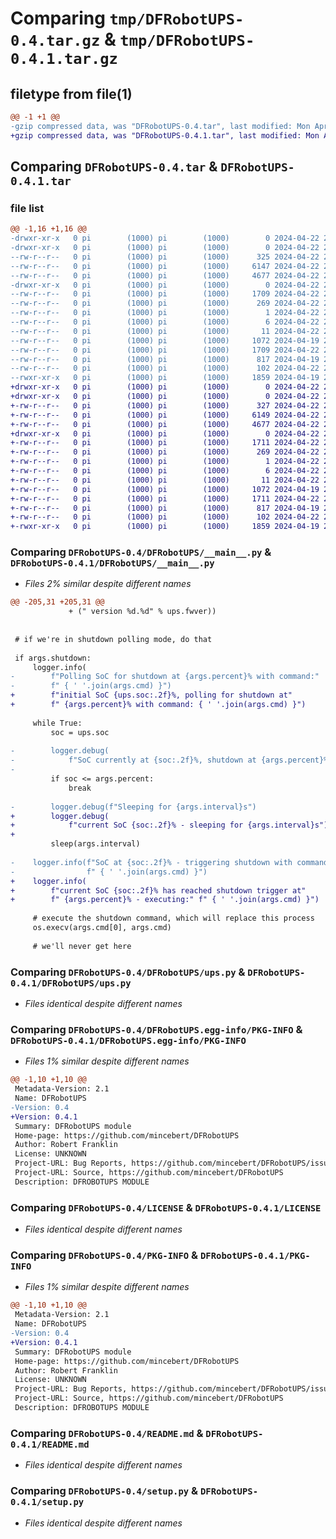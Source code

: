 # Comparing `tmp/DFRobotUPS-0.4.tar.gz` & `tmp/DFRobotUPS-0.4.1.tar.gz`

## filetype from file(1)

```diff
@@ -1 +1 @@
-gzip compressed data, was "DFRobotUPS-0.4.tar", last modified: Mon Apr 22 23:17:54 2024, max compression
+gzip compressed data, was "DFRobotUPS-0.4.1.tar", last modified: Mon Apr 22 23:38:15 2024, max compression
```

## Comparing `DFRobotUPS-0.4.tar` & `DFRobotUPS-0.4.1.tar`

### file list

```diff
@@ -1,16 +1,16 @@
-drwxr-xr-x   0 pi        (1000) pi        (1000)        0 2024-04-22 23:17:54.337849 DFRobotUPS-0.4/
-drwxr-xr-x   0 pi        (1000) pi        (1000)        0 2024-04-22 23:17:54.327849 DFRobotUPS-0.4/DFRobotUPS/
--rw-r--r--   0 pi        (1000) pi        (1000)      325 2024-04-22 23:14:06.000000 DFRobotUPS-0.4/DFRobotUPS/__init__.py
--rw-r--r--   0 pi        (1000) pi        (1000)     6147 2024-04-22 23:12:22.000000 DFRobotUPS-0.4/DFRobotUPS/__main__.py
--rw-r--r--   0 pi        (1000) pi        (1000)     4677 2024-04-22 21:59:25.000000 DFRobotUPS-0.4/DFRobotUPS/ups.py
-drwxr-xr-x   0 pi        (1000) pi        (1000)        0 2024-04-22 23:17:54.327849 DFRobotUPS-0.4/DFRobotUPS.egg-info/
--rw-r--r--   0 pi        (1000) pi        (1000)     1709 2024-04-22 23:17:53.000000 DFRobotUPS-0.4/DFRobotUPS.egg-info/PKG-INFO
--rw-r--r--   0 pi        (1000) pi        (1000)      269 2024-04-22 23:17:54.000000 DFRobotUPS-0.4/DFRobotUPS.egg-info/SOURCES.txt
--rw-r--r--   0 pi        (1000) pi        (1000)        1 2024-04-22 23:17:53.000000 DFRobotUPS-0.4/DFRobotUPS.egg-info/dependency_links.txt
--rw-r--r--   0 pi        (1000) pi        (1000)        6 2024-04-22 23:17:53.000000 DFRobotUPS-0.4/DFRobotUPS.egg-info/requires.txt
--rw-r--r--   0 pi        (1000) pi        (1000)       11 2024-04-22 23:17:53.000000 DFRobotUPS-0.4/DFRobotUPS.egg-info/top_level.txt
--rw-r--r--   0 pi        (1000) pi        (1000)     1072 2024-04-19 23:42:10.000000 DFRobotUPS-0.4/LICENSE
--rw-r--r--   0 pi        (1000) pi        (1000)     1709 2024-04-22 23:17:54.337849 DFRobotUPS-0.4/PKG-INFO
--rw-r--r--   0 pi        (1000) pi        (1000)      817 2024-04-19 23:42:10.000000 DFRobotUPS-0.4/README.md
--rw-r--r--   0 pi        (1000) pi        (1000)      102 2024-04-22 23:17:54.337849 DFRobotUPS-0.4/setup.cfg
--rwxr-xr-x   0 pi        (1000) pi        (1000)     1859 2024-04-19 23:42:10.000000 DFRobotUPS-0.4/setup.py
+drwxr-xr-x   0 pi        (1000) pi        (1000)        0 2024-04-22 23:38:15.908988 DFRobotUPS-0.4.1/
+drwxr-xr-x   0 pi        (1000) pi        (1000)        0 2024-04-22 23:38:15.908988 DFRobotUPS-0.4.1/DFRobotUPS/
+-rw-r--r--   0 pi        (1000) pi        (1000)      327 2024-04-22 23:36:11.000000 DFRobotUPS-0.4.1/DFRobotUPS/__init__.py
+-rw-r--r--   0 pi        (1000) pi        (1000)     6149 2024-04-22 23:35:43.000000 DFRobotUPS-0.4.1/DFRobotUPS/__main__.py
+-rw-r--r--   0 pi        (1000) pi        (1000)     4677 2024-04-22 21:59:25.000000 DFRobotUPS-0.4.1/DFRobotUPS/ups.py
+drwxr-xr-x   0 pi        (1000) pi        (1000)        0 2024-04-22 23:38:15.908988 DFRobotUPS-0.4.1/DFRobotUPS.egg-info/
+-rw-r--r--   0 pi        (1000) pi        (1000)     1711 2024-04-22 23:38:15.000000 DFRobotUPS-0.4.1/DFRobotUPS.egg-info/PKG-INFO
+-rw-r--r--   0 pi        (1000) pi        (1000)      269 2024-04-22 23:38:15.000000 DFRobotUPS-0.4.1/DFRobotUPS.egg-info/SOURCES.txt
+-rw-r--r--   0 pi        (1000) pi        (1000)        1 2024-04-22 23:38:15.000000 DFRobotUPS-0.4.1/DFRobotUPS.egg-info/dependency_links.txt
+-rw-r--r--   0 pi        (1000) pi        (1000)        6 2024-04-22 23:38:15.000000 DFRobotUPS-0.4.1/DFRobotUPS.egg-info/requires.txt
+-rw-r--r--   0 pi        (1000) pi        (1000)       11 2024-04-22 23:38:15.000000 DFRobotUPS-0.4.1/DFRobotUPS.egg-info/top_level.txt
+-rw-r--r--   0 pi        (1000) pi        (1000)     1072 2024-04-19 23:42:10.000000 DFRobotUPS-0.4.1/LICENSE
+-rw-r--r--   0 pi        (1000) pi        (1000)     1711 2024-04-22 23:38:15.908988 DFRobotUPS-0.4.1/PKG-INFO
+-rw-r--r--   0 pi        (1000) pi        (1000)      817 2024-04-19 23:42:10.000000 DFRobotUPS-0.4.1/README.md
+-rw-r--r--   0 pi        (1000) pi        (1000)      102 2024-04-22 23:38:15.908988 DFRobotUPS-0.4.1/setup.cfg
+-rwxr-xr-x   0 pi        (1000) pi        (1000)     1859 2024-04-19 23:42:10.000000 DFRobotUPS-0.4.1/setup.py
```

### Comparing `DFRobotUPS-0.4/DFRobotUPS/__main__.py` & `DFRobotUPS-0.4.1/DFRobotUPS/__main__.py`

 * *Files 2% similar despite different names*

```diff
@@ -205,31 +205,31 @@
             + (" version %d.%d" % ups.fwver))
 
 
 # if we're in shutdown polling mode, do that
 
 if args.shutdown:
     logger.info(
-        f"Polling SoC for shutdown at {args.percent}% with command:"
-        f" { ' '.join(args.cmd) }")
+        f"initial SoC {ups.soc:.2f}%, polling for shutdown at"
+        f" {args.percent}% with command: { ' '.join(args.cmd) }")
 
     while True:
         soc = ups.soc
 
-        logger.debug(
-            f"SoC currently at {soc:.2f}%, shutdown at {args.percent}%")
-
         if soc <= args.percent:
             break
 
-        logger.debug(f"Sleeping for {args.interval}s")
+        logger.debug(
+            f"current SoC {soc:.2f}% - sleeping for {args.interval}s")
+
         sleep(args.interval)
 
-    logger.info(f"SoC at {soc:.2f}% - triggering shutdown with command:"
-                f" { ' '.join(args.cmd) }")
+    logger.info(
+        f"current SoC {soc:.2f}% has reached shutdown trigger at"
+        f" {args.percent}% - executing:" f" { ' '.join(args.cmd) }")
 
     # execute the shutdown command, which will replace this process
     os.execv(args.cmd[0], args.cmd)
 
     # we'll never get here
```

### Comparing `DFRobotUPS-0.4/DFRobotUPS/ups.py` & `DFRobotUPS-0.4.1/DFRobotUPS/ups.py`

 * *Files identical despite different names*

### Comparing `DFRobotUPS-0.4/DFRobotUPS.egg-info/PKG-INFO` & `DFRobotUPS-0.4.1/DFRobotUPS.egg-info/PKG-INFO`

 * *Files 1% similar despite different names*

```diff
@@ -1,10 +1,10 @@
 Metadata-Version: 2.1
 Name: DFRobotUPS
-Version: 0.4
+Version: 0.4.1
 Summary: DFRobotUPS module
 Home-page: https://github.com/mincebert/DFRobotUPS
 Author: Robert Franklin
 License: UNKNOWN
 Project-URL: Bug Reports, https://github.com/mincebert/DFRobotUPS/issues
 Project-URL: Source, https://github.com/mincebert/DFRobotUPS
 Description: DFROBOTUPS MODULE
```

### Comparing `DFRobotUPS-0.4/LICENSE` & `DFRobotUPS-0.4.1/LICENSE`

 * *Files identical despite different names*

### Comparing `DFRobotUPS-0.4/PKG-INFO` & `DFRobotUPS-0.4.1/PKG-INFO`

 * *Files 1% similar despite different names*

```diff
@@ -1,10 +1,10 @@
 Metadata-Version: 2.1
 Name: DFRobotUPS
-Version: 0.4
+Version: 0.4.1
 Summary: DFRobotUPS module
 Home-page: https://github.com/mincebert/DFRobotUPS
 Author: Robert Franklin
 License: UNKNOWN
 Project-URL: Bug Reports, https://github.com/mincebert/DFRobotUPS/issues
 Project-URL: Source, https://github.com/mincebert/DFRobotUPS
 Description: DFROBOTUPS MODULE
```

### Comparing `DFRobotUPS-0.4/README.md` & `DFRobotUPS-0.4.1/README.md`

 * *Files identical despite different names*

### Comparing `DFRobotUPS-0.4/setup.py` & `DFRobotUPS-0.4.1/setup.py`

 * *Files identical despite different names*

